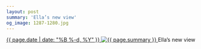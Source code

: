 ```yaml
---
layout: post
summary: 'Ella’s new view'
og_image: 1287-1280.jpg
---
```


<p>
 <time>
  <a href="/1287">
   {{ page.date | date: "%B %-d, %Y" }}
  </a>
 </time>
 <a href="/1287">
  <img alt="{{ page.summary }}" data-taken="1/19/2021" sizes="(min-width: 700px) 50vw, calc(100vw - 2rem)" src="{{ site.assets_url }}/1287-640.jpg" srcset="{{ site.assets_url }}/1287-320.jpg 320w, {{ site.assets_url }}/1287-640.jpg 640w, {{ site.assets_url }}/1287-960.jpg 960w, {{ site.assets_url }}/1287-1280.jpg 1280w"/>
 </a>
 <span>
  Ella’s new view
 </span>
</p>
